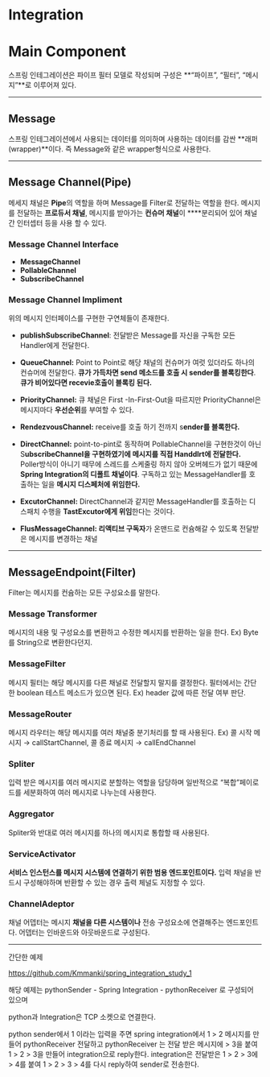 # Integration

# Main Component

스프링 인테그레이션은 파이프 필터 모델로 작성되며 구성은 **“파이프”, “필터”, “메시지”**로 이루어져 있다.

---

## Message

스프링 인테그레이션에서 사용되는 데이터를 의미하며 사용하는 데이터를 감싼 **래퍼(wrapper)**이다.
즉 Message<User>와 같은 wrapper형식으로 사용한다.

---

## Message Channel(Pipe)

메세지 채널은 **Pipe**의 역할을 하며 Message를 Filter로 전달하는 역할을 한다.
메시지를 전달하는 **프로듀서 채널**, 메시지를 받아가는 **컨슈머 채널**이 ****분리되어 있어 채널간 인터셉터 등을 사용 할 수 있다.

### Message Channel Interface

- **MessageChannel**
- **PollableChannel**
- **SubscribeChannel**

### Message Channel Impliment

위의 메시지 인터페이스를 구현한 구연체들이 존재한다.

- **publishSubscribeChannel**: 전달받은 Message를 자신을 구독한 모든 Handler에게 전달한다.

- **QueueChannel:** Point to Point로 해당 채널의 컨슈머가 여럿 있더라도 하나의 컨슈머에 전달한다. 
**큐가 가득차면 send 메소드를 호출 시 sender를 블록킹한다**. 
**큐가 비어있다면 recevie호출이 블록킹 된다.**

- **PriorityChannel:** 큐 채널은 First -In-First-Out을 따르지만 PriorityChannel은 메시지마다 **우선순위**를 부여할 수 있다.
- **RendezvousChannel:** receive를 호출 하기 전까지 s**ender를 블록한다.**

- **DirectChannel:** point-to-pint로 동작하며  PollableChannel을 구현한것이 아닌 S**ubscribeChannel을 구현하였기에 메시지를 직접 Handdlrt에 전달한다.**  
Poller방식이 아니기 때무에 스레드를 스케줄링 하지 않아 오버헤드가 없기 때문에 **Spring Integration의 디폴트 채널이다**.
구독하고 있는 MessageHandler를 호출하는 일을 **메시지 디스페처에 위임한다.**

- **ExcutorChannel:** DirectChannel과 같지만 MessageHandler를 호출하는 디스패치 수행을 **TastExcutor에게 위임**한다는 것이다.

- **FlusMessageChannel: 리액티브 구독자**가 온맨드로 컨슘해갈 수 있도록 전달받은 메시지를 변경하는 채널

---

## MessageEndpoint(Filter)

Filter는 메시지를 컨슘하는 모든 구성요소를 말한다.

### Message Transformer

메시지의 내용 및 구성요소를 변환하고 수정한 메시지를 반환하는 일을 한다. 
Ex) Byte를 String으로 변환한다던지.

### MessageFilter

메시지 필터는 해당 메시지를 다른 채널로 전달할지 말지를 결정한다. 필터에서는 간단한 boolean 테스트 메소드가 있으면 된다. Ex) header 값에 따른 전달 여부 판단.

### MessageRouter

메시지 라우터는 해당 메시지를 여러 채널중 분기처리를 할 때 사용된다. 
Ex) 콜 시작 메시지 → callStartChannel, 콜 종료 메시지 → callEndChannel

### Spliter

입력 받은 메시지를 여러 메시지로 분할하는 역할을 담당하며 일반적으로 “복합”페이로드를 세분화하여 여러 메시지로 나누는데 사용한다.

### Aggregator

Spliter와 반대로 여러 메시지를 하나의 메시지로 통합할 때 사용된다.

### ServiceActivator

**서비스 인스턴스를 메시지 시스템에 연결하기 위한 범용 엔드포인트이다.** 입력 채널을 반드시 구성해야하며 반환할 수 있는 경우 출력 체널도 지정할 수 있다.

### ChannelAdeptor

채널 어뎁터는 메시지 **채널을 다른 시스템이나** 전송 구성요소에 연결해주는 엔드포인트다. 어뎁터는 인바운드와 아웃바운드로 구성된다.

---

간단한 예제

https://github.com/Kmmanki/spring_integration_study_1

해당 예제는 pythonSender - Spring Integration - pythonReceiver 로 구성되어 있으며 

python과 Integration은 TCP 소켓으로 연결한다.

python sender에서 1 이라는 입력을 주면 spring integration에서 1 > 2 메시지를 만들어 pythonReceiver 전달하고 pythonReceiver 는 전달 받은 메시지에 > 3을 붙여 1 > 2 > 3을 만들어 integration으로 reply한다. integration은 전달받은 1 > 2 > 3에 > 4를 붙여 1 > 2 > 3 > 4를 다시 reply하여 sender로 전송한다.

